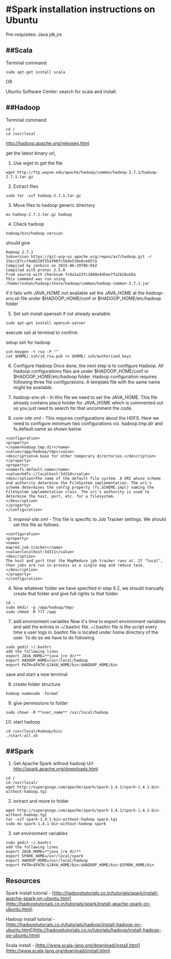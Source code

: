 #Spark installation instructions on Ubuntu
======================

Pre-requisites: Java jdk,jre


##Scala
-------------

Terminal command:
```
sudo apt-get install scala
```

OR

Ubuntu Software Center:
search for scala and install.

##Hadoop
-------------


Terminal command:
```
cd /
cd /usr/local
```

http://hadoop.apache.org/releases.html

get the latest binary url, 
1. Use wget to get the file
```
wget http://ftp.wayne.edu/apache/hadoop/common/hadoop-2.7.1/hadoop-2.7.1.tar.gz
```
2. Extract files 
```
sudo tar -xzf hadoop-2.7.1.tar.gz
```
3. Move files to hadoop generic directory
```
mv hadoop-2.7.1.tar.gz hadoop
```
4. Check hadoop
```
hadoop/bin/hadoop version
```
should give
```
Hadoop 2.7.1
Subversion https://git-wip-us.apache.org/repos/asf/hadoop.git -r 15ecc87ccf4a0228f35af08fc56de536e6ce657a
Compiled by jenkins on 2015-06-29T06:04Z
Compiled with protoc 2.5.0
From source with checksum fc0a1a23fc1868e4d5ee7fa2b28a58a
This command was run using /home/roshan/hadoop/share/hadoop/common/hadoop-common-2.7.1.jar
```

if it fails with JAVA_HOME not available
set the JAVA_HOME at the *hadoop-env.sh* file under $HADOOP_HOME/conf or $HADOOP_HOME/etc/hadoop folder

5. Set ssh
install openssh if not already available.
```
sudo apt-get install openssh-server
```
execute ssh at terminal to confirm.

setup ssh for hadoop
```
ssh-keygen -t rsa -P ""
cat $HOME/.ssh/id_rsa.pub >> $HOME/.ssh/authorized_keys 
```

6. Configure Hadoop
Once done, the next step is to configure Hadoop. All Hadoop configurations files are under $HADOOP_HOME/conf or $HADOOP_HOME/etc/hadoop folder. Hadoop configuration requires following three file configurations. A template file with the same name might be available.
1. *hadoop-env.sh* - In this file we need to set the JAVA_HOME. This file already contains place holder for JAVA_HOME which is commented out so you just need to search for that uncomment the code.

2. *core-site.xml* - This requires configurations about the HDFS. Here we need to configure minimum two configurations viz. hadoop.tmp.dir and fs.default.name as shown below
```
<configuration>
<property>
</name>hadoop.tmp.dir</name>
<value>/app/hadoop/tmp</value>
<description>A base for other temporary directories.</description>
</property>
<property>
<name>fs.default.name</name>
<value>hdfs://localhost:54310</value>
<description>The name of the default file system. A URI whose scheme and authority determine the FileSystem implementation. The uri's scheme determines the config property (fs.SCHEME.impl) naming the FileSystem implementation class. The uri's authority is used to determine the host, port, etc. for a filesystem.
</description>
</property>
</configuration>
```
3. *mapred-site.xml* - This file is specific to Job Tracker settings. We should set this file as follows.
```
<configuration>
<property>
<name>
mapred.job.tracker</name>
<value>localhost:54311</value>
<description>
The host and port that the MapReduce job tracker runs at. If "local", then jobs are run in-process as a single map and reduce task.
</description>
</property>
</configuration>
```
4. Now whatever folder we have specified in step 6.2, we should manually create that folder and give full rights to that folder. 
```
cd ~
sudo mkdir -p /app/hadoop/tmp/
sudo chmod -R 777 /app
```

7. add environment variables
Now it's time to export environment variables and add the entries in ~/.bashrc file. ~/.bashrc file is the script every time a user logs in. bashrc file is located under home directory of the user. To do so we have to do following. 
```
sudo gedit ~/.bashrc
add the following lines
export JAVA_HOME=**java jre dir**
export HADOOP_HOME=/usr/local/hadoop
export PATH=$PATH:$JAVA_HOME/bin:$HADOOP_HOME/bin
```
save and start a new terminal

8. create folder structure
```
hadoop namenode -format 
```
9. give permissions to folder
```
sudo chown -R **user_name** /usr/local/hadoop
```

10. start hadoop
```
cd /usr/local/Hadoop/bin/
./start-all.sh
```

##Spark
-------------
1. Get Apache Spark without hadoop Url
http://spark.apache.org/downloads.html
```
cd /
cd /usr/local/
wget http://supergsego.com/apache/spark/spark-1.4.1/spark-1.4.1-bin-without-hadoop.tgz
```
2. extract and move to folder
```
wget http://supergsego.com/apache/spark/spark-1.4.1/spark-1.4.1-bin-without-hadoop.tgz
tar -xzf spark-1.4.1-bin-without-hadoop spark.tgz
sudo mv spark-1.4.1-bin-without-hadoop spark
```
3. set environment variables
```
sudo gedit ~/.bashrc
add the following lines
export JAVA_HOME=**java jre dir**
export SPARK_HOME=/usr/local/spark
export HADOOP_HOME=/usr/local/hadoop
export PATH=$PATH:$JAVA_HOME/bin:$HADOOP_HOME/bin:$SPARK_HOME/bin
```


Resources
-------------

Spark install tutorial - [http://hadooptutorials.co.in/tutorials/spark/install-apache-spark-on-ubuntu.html](http://hadooptutorials.co.in/tutorials/spark/install-apache-spark-on-ubuntu.html)

Hadoop install tutorial - [http://hadooptutorials.co.in/tutorials/hadoop/install-hadoop-on-ubuntu.html](http://hadooptutorials.co.in/tutorials/hadoop/install-hadoop-on-ubuntu.html)

Scala install - [http://www.scala-lang.org/download/install.html](http://www.scala-lang.org/download/install.html)
